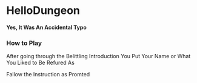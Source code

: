 # HelloDungeon
**Yes, It Was An Accidental Typo**

### How to Play 

After going through the Belittling Introduction 
You Put Your Name or What You Liked to Be Refured As

Fallow the Instruction as Promted
